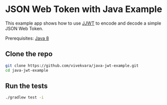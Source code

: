# JSON Web Token with Java Example

This example app shows how to use [JJWT](https://github.com/jwtk/jjwt) to encode and decode a simple JSON Web Token.

<!-- Add link to blog post here -->

Prerequisites: [Java 8](http://www.oracle.com/technetwork/java/javase/downloads/jdk8-downloads-2133151.html)

## Clone the repo

```bash
git clone https://github.com/vivekvara/java-jwt-example.git
cd java-jwt-example
```

## Run the tests

```bash
./gradlew test -i
```
